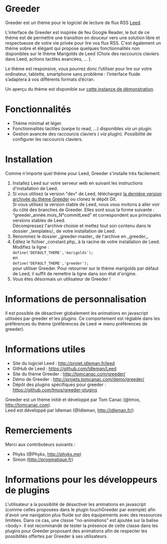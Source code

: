 Greeder
======

Greeder est un thème pour le logiciel de lecture de flux RSS <a href="https://github.com/ldleman/Leed">Leed</a>.

L’interface de Greeder est inspirée de feu Google Reader, le but de ce thème est de permettre une transition en douceur vers une solution libre et respectueuse de votre vie privée pour lire vos flux RSS. C'est également un thème sobre et élégant qui propose quelques fonctionnalités non disponibles sur le thème Marigolds de Leed (Choix des raccourcis claviers dans Leed, actions tactiles avancées, ... ). 

Le thème est responsive, vous pourrez donc l’utiliser pour lire sur votre ordinateur, tablette, smartphone sans problème : l’interface fluide s’adaptera à vos différents formats d’écran.

Un aperçu du thème est disponible sur <a href="http://projets.tomcanac.com/demo/greeder/">cette instance de démonstration</a>.

# Fonctionnalités

* Thème minimal et léger.
* Fonctionnalités tactiles (swipe to read, ...) disponibles _via_ un plugin.
* Gestion avancée des raccourcis claviers ( _via_ plugin). Possibilité de configurer les raccourcis claviers.

# Installation

Comme n'importe quel thème pour Leed, Greeder s'installe très facilement.

<ol>
	<li>Installez Leed sur votre serveur web en suivant les instructions d'installation de Leed.</li>
    <li>Si vous utilisez la version "dev" de Leed, téléchargez <a href="https://github.com/tmos/greeder/archive/master.zip">la dernière version archivée du thème Greeder</a> ou clonez le dépôt Git. <br/>
    Si vous utilisez la version stable de Leed, nous vous invitons à aller voir du côté des branches de Greeder. Elles sont sous la forme suivante : "greeder_année.mois_N°commitLeed" et correspondent aux principales versions stables de Leed. <br/>
    Décompressez l'archive choisie et mettez tout son contenu dans le dossier _templates/_ de votre installation de Leed.
    <li>Renommez le dossier _greeder-master_ de l'archive en _greeder_.</li>
   	<li>Éditez le fichier _constant.php_ à la racine de votre installation de Leed. Modifiez la ligne :<br/>
        <code>define('DEFAULT_THEME','marigolds');</code><br/>
    	en<br/>
        <code>define('DEFAULT_THEME','greeder');</code><br/>
        pour utiliser Greeder. Pour retourner sur le thème marigolds par défaut de Leed, il suffit de remettre la ligne dans son état d'origine.</li>
     <li>Vous êtes désormais un utilisateur de Greeder !</li>
</ol>

# Informations de personnalisation

Il est possible de désactiver globalement les animations en javascript utilisées par greeder et les plugins. Ce comportement est réglable dans les préférences du thème (préférences de Leed => menu préférences de greeder).

# Informations utiles

* Site du logiciel Leed : http://projet.idleman.fr/leed
* GitHub de Leed : https://github.com/ldleman/Leed
* Site du thème Greeder : http://tomcanac.com/greeder/
* Démo de Greeder : http://projets.tomcanac.com/demo/greeder/
* Dépôt des plugins spécifiques pour greeder : https://github.com/tmos/greeder-plugins

Greeder est un thème initié et développé par Tom Canac (@tmos, http://tomcanac.com).<br/>
Leed est développé par Idleman (@Idleman, http://idleman.fr/)

# Remerciements

Merci aux contributeurs suivants :

* Phyks (@Phyks, http://phyks.me)
* Simon (http://progmatique.fr)


# Informations pour les développeurs de plugins

L'utilisateur a la possiblité de désactiver les animations en javascript (comme celles proposées dans le plugin touchGreeder par exemple) afin d'avoir une navigation plus fluide sur des équipements avec des ressources limitées. Dans ce cas, une classe "no-animations" est ajoutée sur la balise &lt;body&gt;. Il est recommandé de tester la présence de cette classe dans les plugins pour Greeder proposant des animations afin de respecter les possiblités offertes par Greeder à ses utilisateurs.
